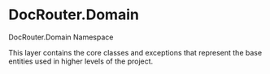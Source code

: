 # DocRouter.Domain
DocRouter.Domain Namespace

This layer contains the core classes and exceptions that represent the base entities used in higher levels of the project.